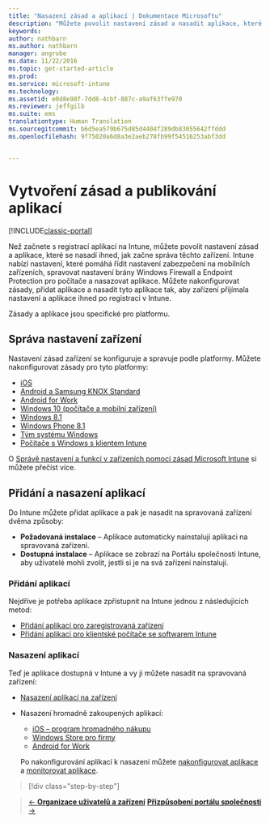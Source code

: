 ```yaml
---
title: "Nasazení zásad a aplikací | Dokumentace Microsoftu"
description: "Můžete povolit nastavení zásad a nasadit aplikace, které se použijí hned po registraci zařízení pro správu."
keywords: 
author: nathbarn
ms.author: nathbarn
manager: angrobe
ms.date: 11/22/2016
ms.topic: get-started-article
ms.prod: 
ms.service: microsoft-intune
ms.technology: 
ms.assetid: e0d8e98f-7dd8-4cbf-887c-a9af63ffe970
ms.reviewer: jeffgilb
ms.suite: ems
translationtype: Human Translation
ms.sourcegitcommit: b6d5ea579b675d85d4404f289db83055642ffddd
ms.openlocfilehash: 9f75020a6d8a3e2aeb278fb99f54516253abf3dd


---
```


# <a name="create-policies-and-publish-apps"></a>Vytvoření zásad a publikování aplikací

[!INCLUDE[classic-portal](../includes/classic-portal.md)]

Než začnete s registrací aplikací na Intune, můžete povolit nastavení zásad a aplikace, které se nasadí ihned, jak začne správa těchto zařízení. Intune nabízí nastavení, které pomáhá řídit nastavení zabezpečení na mobilních zařízeních, spravovat nastavení brány Windows Firewall a Endpoint Protection pro počítače a nasazovat aplikace. Můžete nakonfigurovat zásady, přidat aplikace a nasadit tyto aplikace tak, aby zařízení přijímala nastavení a aplikace ihned po registraci v Intune.

Zásady a aplikace jsou specifické pro platformu.

## <a name="manage-device-settings"></a>Správa nastavení zařízení

 Nastavení zásad zařízení se konfiguruje a spravuje podle platformy. Můžete nakonfigurovat zásady pro tyto platformy:

- [iOS](https://docs.microsoft.com/intune/deploy-use/ios-policy-settings-in-microsoft-intune)
- [Android a Samsung KNOX Standard](https://docs.microsoft.com/intune/deploy-use/android-policy-settings-in-microsoft-intune)
- [Android for Work](https://docs.microsoft.com/intune/deploy-use/android-for-work-policy-settings-in-microsoft-intune)
- [Windows 10 (počítače a mobilní zařízení)](https://docs.microsoft.com/intune/deploy-use/windows-10-policy-settings-in-microsoft-intune)
- [Windows 8.1](https://docs.microsoft.com/intune/deploy-use/windows-configuration-policy-settings-in-microsoft-intune)
- [Windows Phone 8.1](https://docs.microsoft.com/intune/deploy-use/windows-phone-8-1-policy-settings-in-microsoft-intune)
- [Tým systému Windows](https://docs.microsoft.com/intune/deploy-use/windows-team-configuration-policy-settings-in-microsoft-intune)
- [Počítače s Windows s klientem Intune](https://docs.microsoft.com/intune/deploy-use/policies-to-protect-windows-pcs-in-microsoft-intune)

O [Správě nastavení a funkcí v zařízeních pomocí zásad Microsoft Intune](https://docs.microsoft.com/intune/deploy-use/manage-settings-and-features-on-your-devices-with-microsoft-intune-policies) si můžete přečíst více.

## <a name="add-and-deploy-apps"></a>Přidání a nasazení aplikací

Do Intune můžete přidat aplikace a pak je nasadit na spravovaná zařízení dvěma způsoby:
- **Požadovaná instalace** – Aplikace automaticky nainstalují aplikaci na spravovaná zařízení.
- **Dostupná instalace** – Aplikace se zobrazí na Portálu společnosti Intune, aby uživatelé mohli zvolit, jestli si je na svá zařízení nainstalují.

### <a name="add-apps"></a>Přidání aplikací

Nejdříve je potřeba aplikace zpřístupnit na Intune jednou z následujících metod:
- [Přidání aplikací pro zaregistrovaná zařízení](https://docs.microsoft.com/intune/deploy-use/add-apps-for-mobile-devices-in-microsoft-intune)
- [Přidání aplikací pro klientské počítače se softwarem Intune](https://docs.microsoft.com/intune/deploy-use/add-apps-for-windows-pcs-in-microsoft-intune)

### <a name="deploy-apps"></a>Nasazení aplikací

Teď je aplikace dostupná v Intune a vy ji můžete nasadit na spravovaná zařízení:
- [Nasazení aplikací na zařízení](https://docs.microsoft.com/intune/deploy-use/deploy-use/deploy-apps-in-microsoft-intune)
- Nasazení hromadně zakoupených aplikací:
    - [iOS – program hromadného nákupu](https://docs.microsoft.com/intune/deploy-use/manage-ios-apps-you-purchased-through-a-volume-purchase-program-with-microsoft-intune)
    - [Windows Store pro firmy](https://docs.microsoft.com/intune/deploy-use/manage-apps-you-purchased-from-the-windows-store-for-business-with-microsoft-intune)
    - [Android for Work](https://docs.microsoft.com/en-us/Intune/deploy-use/android-for-work-apps)

    Po nakonfigurování aplikací k nasazení můžete [nakonfigurovat aplikace](https://docs.microsoft.com/intune/deploy-use/update-apps-using-microsoft-intune) a [monitorovat aplikace](https://docs.microsoft.com/intune/deploy-use/monitor-apps-in-microsoft-intune).

>[!div class="step-by-step"]

>[&larr; **Organizace uživatelů a zařízení**](.\start-with-a-paid-subscription-to-microsoft-intune-step-5.md)       [**Přizpůsobení portálu společnosti** &rarr;](.\start-with-a-paid-subscription-to-microsoft-intune-step-7.md)  



<!--HONumber=Dec16_HO2-->


